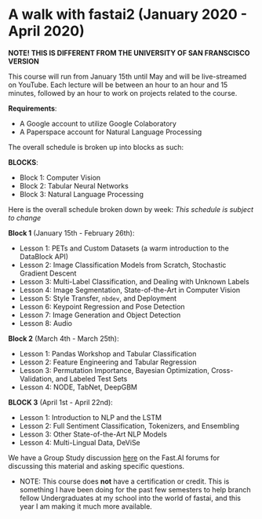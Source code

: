 # A walk with fastai2 (January 2020 - April 2020)
**NOTE! THIS IS DIFFERENT FROM THE UNIVERSITY OF SAN FRANSCISCO VERSION** 

This course will run from January 15th until May and will be live-streamed on YouTube. Each lecture will be between an hour to an hour and 15 minutes, followed by an hour to work on projects related to the course. 

**Requirements**:
* A Google account to utilize Google Colaboratory
* A Paperspace account for Natural Language Processing

The overall schedule is broken up into blocks as such:

**BLOCKS**:
* Block 1: Computer Vision
* Block 2: Tabular Neural Networks
* Block 3: Natural Language Processing

Here is the overall schedule broken down by week:
*This schedule is subject to change*

**Block 1** (January 15th - February 26th):
* Lesson 1: PETs and Custom Datasets (a warm introduction to the DataBlock API)
* Lesson 2: Image Classification Models from Scratch, Stochastic Gradient Descent
* Lesson 3: Multi-Label Classification, and Dealing with Unknown Labels
* Lesson 4: Image Segmentation, State-of-the-Art in Computer Vision
* Lesson 5: Style Transfer, `nbdev`, and Deployment
* Lesson 6: Keypoint Regression and Pose Detection
* Lesson 7: Image Generation and Object Detection
* Lesson 8: Audio

**Block 2** (March 4th - March 25th):
* Lesson 1: Pandas Workshop and Tabular Classification
* Lesson 2: Feature Engineering and Tabular Regression
* Lesson 3: Permutation Importance, Bayesian Optimization, Cross-Validation, and Labeled Test Sets
* Lesson 4: NODE, TabNet, DeepGBM

**BLOCK 3** (April 1st - April 22nd):
* Lesson 1: Introduction to NLP and the LSTM
* Lesson 2: Full Sentiment Classification, Tokenizers, and Ensembling
* Lesson 3: Other State-of-the-Art NLP Models
* Lesson 4: Multi-Lingual Data, DeViSe

We have a Group Study discussion [here](https://forums.fast.ai/t/a-walk-with-fastai2-study-group-and-online-lectures-megathread/59929/) on the Fast.AI forums for discussing this material and asking specific questions.

* NOTE: This course does **not** have a certification or credit. This is something I have been doing for the past few semesters to help branch fellow Undergraduates at my school into the world of fastai, and this year I am making it much more available. 
